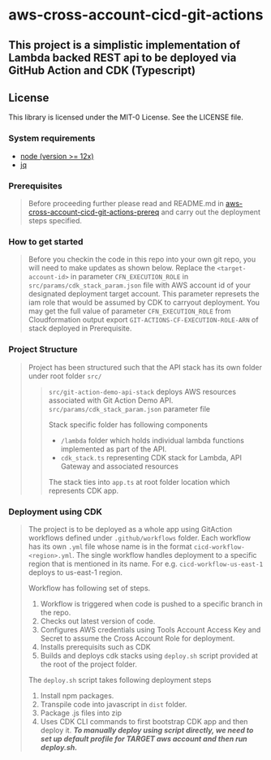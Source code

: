 # aws-cross-account-cicd-git-actions

## This project is a simplistic implementation of Lambda backed REST api to be deployed via GitHub Action and CDK (Typescript)

## License

This library is licensed under the MIT-0 License. See the LICENSE file.

### System requirements

- [node (version >= 12x)](https://nodejs.org/en/download/)
- [jq](https://github.com/stedolan/jq/wiki/Installation)

### Prerequisites

> Before proceeding further please read and README.md in [aws-cross-account-cicd-git-actions-prereq](https://github.com/awslabs/aws-cross-account-cicd-git-actions-prereq) and carry out the deployment steps specified.

### How to get started

> Before you checkin the code in this repo into your own git repo, you will need to make updates as shown below. Replace the `<target-account-id>` in parameter `CFN_EXECUTION_ROLE` in `src/params/cdk_stack_param.json` file with AWS account id of your designated deployment target account. This parameter represets the iam role that would be assumed by CDK to carryout deployment.
> You may get the full value of parameter `CFN_EXECUTION_ROLE` from Cloudformation output export `GIT-ACTIONS-CF-EXECUTION-ROLE-ARN` of stack deployed in Prerequisite.

### Project Structure

> Project has been structured such that the API stack has its own folder under root folder `src/`
>> `src/git-action-demo-api-stack` deploys AWS resources associated with Git Action Demo API.
>> `src/params/cdk_stack_param.json` parameter file
>> 
>> Stack specific folder has following components
>> - `/lambda` folder which holds individual lambda functions implemented as part of the API.
>> - `cdk_stack.ts` representing CDK stack for Lambda, API Gateway and associated resources
>> 
>> The stack ties into `app.ts` at root folder location which represents CDK app.

### Deployment using CDK

> The project is to be deployed as a whole app using GitAction workflows defined under `.github/workflows` folder. Each workflow has its own `.yml` file whose name is in the format `cicd-workflow-<region>.yml`. The single workflow handles deployment to a specific region that is mentioned in its name. For e.g. `cicd-workflow-us-east-1` deploys to us-east-1 region. 
> 
> Workflow has following set of steps.
>
> 1. Workflow is triggered when code is pushed to a specific branch in the repo.
> 2. Checks out latest version of code.
> 3. Configures AWS credentials using Tools Account Access Key and Secret to assume the Cross Account Role for deployment.
> 4. Installs prerequisits such as CDK
> 5. Builds and deploys cdk stacks using `deploy.sh` script provided at the root of the project folder.
>
> The `deploy.sh` script takes following deployment steps
>
> 1. Install npm packages.
> 2. Transpile code into javascript in `dist` folder.
> 3. Package .js files into zip
> 3. Uses CDK CLI commands to first bootstrap CDK app and then deploy it.
> ***To manually deploy using script directly, we need to set up default profile for TARGET aws account and then run deploy.sh.***
